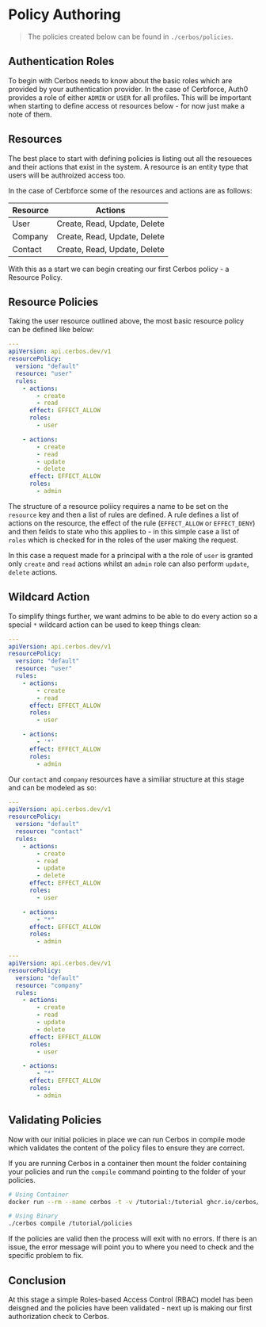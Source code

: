 # Policy Authoring

> The policies created below can be found in `./cerbos/policies`.

## Authentication Roles

To begin with Cerbos needs to know about the basic roles which are provided by your authentication provider. In the case of Cerbforce, Auth0 provides a role of either `ADMIN` or `USER` for all profiles. This will be important when starting to define access ot resources below - for now just make a note of them.

## Resources

The best place to start with defining policies is listing out all the resoueces and their actions that exist in the system. A resource is an entity type that users will be authroized access too.

In the case of Cerbforce some of the resources and actions are as follows:

| Resource | Actions |
| --- | --- |
| User | Create, Read, Update, Delete |
| Company | Create, Read, Update, Delete |
| Contact | Create, Read, Update, Delete |

With this as a start we can begin creating our first Cerbos policy - a Resource Policy.


## Resource Policies

Taking the user resource outlined above, the most basic resource policy can be defined like below:

```yaml
---
apiVersion: api.cerbos.dev/v1
resourcePolicy:
  version: "default" 
  resource: "user"
  rules:
    - actions: 
        - create
        - read
      effect: EFFECT_ALLOW
      roles:
        - user 

    - actions: 
        - create
        - read
        - update
        - delete
      effect: EFFECT_ALLOW
      roles:
        - admin         
```

The structure of a resource poliicy requires a name to be set on the `resource` key and then a list of rules are defined. A rule defines a list of actions on the resource, the effect of the rule (`EFFECT_ALLOW` or `EFFECT_DENY`) and then feilds to state who this applies to - in this simple case a list of `roles` which is checked for in the roles of the user making the request.

In this case a request made for a principal with a the role of `user` is granted only `create` and `read` actions whilst an `admin` role can also perform `update`, `delete` actions.

## Wildcard Action

To simplify things further, we want admins to be able to do every action so a special `*` wildcard action can be used to keep things clean:

```yaml
---
apiVersion: api.cerbos.dev/v1
resourcePolicy:
  version: "default" 
  resource: "user"
  rules:
    - actions: 
        - create
        - read
      effect: EFFECT_ALLOW
      roles:
        - user 

    - actions: 
        - '*'
      effect: EFFECT_ALLOW
      roles:
        - admin         
```

Our `contact` and `company` resources have a similiar structure at this stage and can be modeled as so:

```yaml
---
apiVersion: api.cerbos.dev/v1
resourcePolicy:
  version: "default"
  resource: "contact"
  rules:
    - actions:
        - create
        - read
        - update
        - delete
      effect: EFFECT_ALLOW
      roles:
        - user

    - actions:
        - "*"
      effect: EFFECT_ALLOW
      roles:
        - admin
```

```yaml
---
apiVersion: api.cerbos.dev/v1
resourcePolicy:
  version: "default"
  resource: "company"
  rules:
    - actions:
        - create
        - read
        - update
        - delete
      effect: EFFECT_ALLOW
      roles:
        - user

    - actions:
        - "*"
      effect: EFFECT_ALLOW
      roles:
        - admin
```


## Validating Policies

Now with our initial policies in place we can run Cerbos in compile mode which validates the content of the policy files to ensure they are correct.

If you are running Cerbos in a container then mount the folder containing your policies and run the `compile` command pointing to the folder of your policies.

```sh
# Using Container
docker run --rm --name cerbos -t -v /tutorial:/tutorial ghcr.io/cerbos/cerbos:latest compile /tutorial/policies

# Using Binary
./cerbos compile /tutorial/policies
```

If the policies are valid then the process will exit with no errors. If there is an issue, the error message will point you to where you need to check and the specific problem to fix.

## Conclusion

At this stage a simple Roles-based Access Control (RBAC) model has been deisgned and the policies have been validated - next up is making our first authorization check to Cerbos.